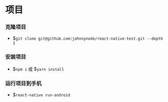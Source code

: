 项目
====

### 克隆项目
- $`git clone git@github.com:johnnynode/react-native-test.git --depth 1`

### 安装项目
- $`npm i` 或 $`yarn install`

### 运行项目到手机
- $`react-native run-android`

